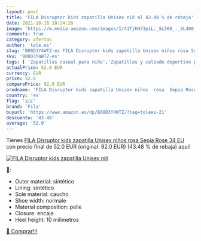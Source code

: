 ```yaml
---
layout: post
title: 'FILA Disruptor kids zapatilla Unisex niñ al 43.48 % de rebaja'
date: 2021-10-16 18:24:28
image: 'https://m.media-amazon.com/images/I/41TjKH73piL._SL500_._SL400_.jpg'
comments: true
category: ofertas
author: 'tole.es'
slug: 'B08D3Y4WTZ-es FILA Disruptor kids zapatilla Unisex niños rosa Sepia Rose...'
sku: 'B08D3Y4WTZ-es'
tags: [ 'Zapatillas casual para niña','Zapatillas y calzado deportivo para niña','Zapatos','Zapatos - Niñas','Zapatos y complementos','fila','zapatilla', ]
actualPrice: 52.0 EUR
currency: EUR
price: 52.0
comparePrice: 92.0 EUR
prodname: 'FILA Disruptor kids zapatilla Unisex niños  rosa  Sepia Rose   34 EU'
country: 'es'
flag: '🇪🇸'
brand: 'Fila'
buyurl: 'https://www.amazon.es/dp/B08D3Y4WTZ/?tag=tolees-21'
descuento: '43.48'
average: '52.0'
---
```


Tienes [FILA Disruptor kids zapatilla Unisex niños  rosa  Sepia Rose   34 EU](https://www.amazon.es/dp/B08D3Y4WTZ/?tag=tolees-21) con precio final de  52.0 EUR (original: 92.0 EUR) (43.48 %  de rebaja) aqui!

[![FILA Disruptor kids zapatilla Unisex niñ](https://m.media-amazon.com/images/I/41TjKH73piL._SL500_._SL400_.jpg)](https://www.amazon.es/dp/B08D3Y4WTZ/?tag=tolees-21)

🔎:

- Outer material: sintético
- Lining: sintético
- Sole material: caucho
- Shoe width: normale
- Material composition: pelle
- Closure: encaje
- Heel height: 10 milímetros

[🛒 Comprar!!!](https://www.amazon.es/dp/B08D3Y4WTZ/?tag=tolees-21)
